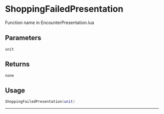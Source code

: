 # ShoppingFailedPresentation
Function name in EncounterPresentation.lua
## Parameters
`unit`
## Returns
`none`
## Usage
```lua
ShoppingFailedPresentation(unit)
```
---
